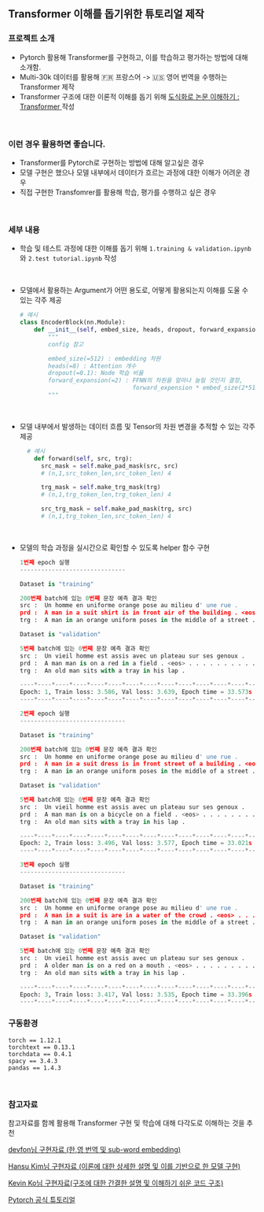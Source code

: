 ##  Transformer 이해를 돕기위한 튜토리얼 제작

### 프로젝트 소개 
- Pytorch 활용해 Transformer를 구현하고, 이를 학습하고 평가하는 방법에 대해 소개함.
- Multi-30k 데이터를 활용해 :fr: 프랑스어 -> :us: 영어 번역을 수행하는 Transformer 제작
- Transformer 구조에 대한 이론적 이해를 돕기 위해 <a href='https://yangoos57.github.io/blog/DeepLearning/paper/Transformer/Transformer_From_Scratch/'>도식화로 논문 이해하기 : Transformer
  </a> 작성

<br/>

### 이런 경우 활용하면 좋습니다.

- Transformer를 Pytorch로 구현하는 방법에 대해 알고싶은 경우
- 모델 구현은 했으나 모델 내부에서 데이터가 흐르는 과정에 대한 이해가 어려운 경우
- 직접 구현한 Transfomrer를 활용해 학습, 평가를 수행하고 싶은 경우

<br/>


### 세부 내용

- 학습 및 테스트 과정에 대한 이해를 돕기 위해 `1.training & validation.ipynb`와 `2.test tutorial.ipynb` 작성

<br/>

- 모델에서 활용하는 Argument가 어떤 용도로, 어떻게 활용되는지 이해를 도울 수 있는 각주 제공

  ```python
  # 예시
  class EncoderBlock(nn.Module):
      def __init__(self, embed_size, heads, dropout, forward_expansion) -> None:
          """
          config 참고

          embed_size(=512) : embedding 차원
          heads(=8) : Attention 개수
          dropout(=0.1): Node 학습 비율
          forward_expansion(=2) : FFNN의 차원을 얼마나 늘릴 것인지 결정,
                                  forward_expension * embed_size(2*512 = 1024)
          """
  ```

<br/>


- 모델 내부에서 발생하는 데이터 흐름 및 Tensor의 차원 변경을 추적할 수 있는 각주 제공

  ```python
    # 예시
      def forward(self, src, trg):
        src_mask = self.make_pad_mask(src, src)
        # (n,1,src_token_len,src_token_len) 4

        trg_mask = self.make_trg_mask(trg)
        # (n,1,trg_token_len,trg_token_len) 4

        src_trg_mask = self.make_pad_mask(trg, src)
        # (n,1,trg_token_len,src_token_len) 4
  ```

 <br/>
  

- 모델의 학습 과정을 실시간으로 확인할 수 있도록 helper 함수 구현

  ```python
  1번째 epoch 실행
  ------------------------------

  Dataset is "training"

  200번째 batch에 있는 0번째 문장 예측 결과 확인
  src :  Un homme en uniforme orange pose au milieu d' une rue .
  prd :  A man in a suit shirt is in front air of the building . <eos> . . . . . . . <eos> . . <eos> . . . <eos>
  trg :  A man in an orange uniform poses in the middle of a street .

  Dataset is "validation"

  5번째 batch에 있는 0번째 문장 예측 결과 확인
  src :  Un vieil homme est assis avec un plateau sur ses genoux .
  prd :  A man man is on a red in a field . <eos> . . . . . . . . . . . . . <eos> <eos>
  trg :  An old man sits with a tray in his lap .

  ----*----*----*----*----*----*----*----*----*----*----*----*----*----*----*
  Epoch: 1, Train loss: 3.586, Val loss: 3.639, Epoch time = 33.573s
  ----*----*----*----*----*----*----*----*----*----*----*----*----*----*----*

  2번째 epoch 실행
  ------------------------------

  Dataset is "training"

  200번째 batch에 있는 0번째 문장 예측 결과 확인
  src :  Un homme en uniforme orange pose au milieu d' une rue .
  prd :  A man in a suit dress is in front street of a building . <eos> . . . . . . . . . . . . . . .
  trg :  A man in an orange uniform poses in the middle of a street .

  Dataset is "validation"

  5번째 batch에 있는 0번째 문장 예측 결과 확인
  src :  Un vieil homme est assis avec un plateau sur ses genoux .
  prd :  A man man is on a bicycle on a field . <eos> . . . . . . . . . . . . . . <eos>
  trg :  An old man sits with a tray in his lap .

  ----*----*----*----*----*----*----*----*----*----*----*----*----*----*----*
  Epoch: 2, Train loss: 3.496, Val loss: 3.577, Epoch time = 33.021s
  ----*----*----*----*----*----*----*----*----*----*----*----*----*----*----*

  3번째 epoch 실행
  ------------------------------

  Dataset is "training"

  200번째 batch에 있는 0번째 문장 예측 결과 확인
  src :  Un homme en uniforme orange pose au milieu d' une rue .
  prd :  A man in a suit is are in a water of the crowd . <eos> . . . . . . . . . . . . . . .
  trg :  A man in an orange uniform poses in the middle of a street .

  Dataset is "validation"

  5번째 batch에 있는 0번째 문장 예측 결과 확인
  src :  Un vieil homme est assis avec un plateau sur ses genoux .
  prd :  A older man is on a red on a mouth . <eos> . . . . . . . . . . <eos> . . . <eos>
  trg :  An old man sits with a tray in his lap .

  ----*----*----*----*----*----*----*----*----*----*----*----*----*----*----*
  Epoch: 3, Train loss: 3.417, Val loss: 3.535, Epoch time = 33.396s
  ----*----*----*----*----*----*----*----*----*----*----*----*----*----*----*
  ```

### 구동환경

```
torch == 1.12.1
torchtext == 0.13.1
torchdata == 0.4.1
spacy == 3.4.3
pandas == 1.4.3
```

<br/>

### 참고자료

참고자료를 함께 활용해 Transformer 구현 및 학습에 대해 다각도로 이해하는 것을 추천

<a href='https://github.com/Huffon/Pytorch-transformer-kor-eng'>devfon님 구현자료 (한,영 번역 및 sub-word embedding) </a>

<a href='https://github.com/cpm0722/transformer_Pytorch'>Hansu Kim님 구현자료
(이론에 대한 상세한 설명 및 이를 기반으로 한 모델 구현) </a>

<a href='https://github.com/hyunwoongko/transformer'>Kevin Ko님 구현자료(구조에 대한 간결한 설명 및 이해하기 쉬운 코드 구조)</a>

<a href='https://tutorials.Pytorch.kr/beginner/translation_transformer.html'>Pytorch 공식 튜토리얼 </a>
